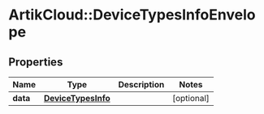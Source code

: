 # ArtikCloud::DeviceTypesInfoEnvelope

## Properties
Name | Type | Description | Notes
------------ | ------------- | ------------- | -------------
**data** | [**DeviceTypesInfo**](DeviceTypesInfo.md) |  | [optional] 



